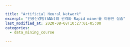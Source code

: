 ```yaml
---

title: "Artificial Neural Network"
excerpt: "인공신경망(ANN)의 원리와 Rapid miner를 이용한 실습"
last_modified_at: 2020-08-08T10:27:01-05:00
categories:
  - data_mining_course

---
```

